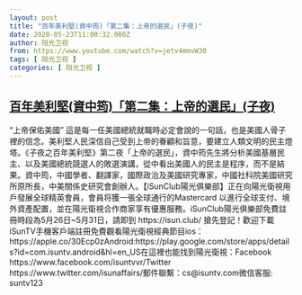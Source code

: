 ```yaml
---
layout: post
title: "百年美利堅(資中筠)「第二集：上帝的選民」(子夜)"
date: 2020-05-23T11:00:32.000Z
author: 阳光卫视
from: https://www.youtube.com/watch?v=jetv4mmvW30
tags: [ 阳光卫视 ]
categories: [ 阳光卫视 ]
---
```

<!--1590231632000-->
[百年美利堅(資中筠)「第二集：上帝的選民」(子夜)](https://www.youtube.com/watch?v=jetv4mmvW30)
------

<div>
“上帝保佑美國” 這是每一任美國總統就職時必定會說的一句話，也是美國人骨子裡的信念。美利堅人民深信自己受到上帝的眷顧和旨意，要建立人類文明的民主燈塔。《子夜之百年美利堅》第二夜「上帝的選民」，資中筠先生將分析美國基層民主、以及美國總統競選人的敗選演講，從中看出美國人的民主是程序，而不是結果。資中筠，中國學者、翻譯家，國際政治及美國研究專家，中國社科院美國研究所原所長，中美關係史研究會創辦人。【iSunClub陽光俱樂部】正在向陽光衛視用戶發展全球精英會員，會員将獲一張全球通行的Mastercard 以進行全球支付、境外資產配置，並在陽光衛視合作商家享有優惠服務。iSunClub陽光俱樂部免費註冊時段為5月26日~5月31日，請即到 https://isun.club/ 搶先登記！歡迎下載iSunTV手機客戶端註冊免費觀看陽光衛視經典節目ios：https://apple.co/30Ecp0zAndroid:https://play.google.com/store/apps/details?id=com.isuntv.android&hl=en_US在這裡也能找到陽光衛視：Facebook  https://www.facebook.com/isuntvvr/Twitter  https://www.twitter.com/isunaffairs/郵件聯繫：cs@isuntv.com微信客服: suntv123
</div>
